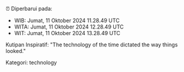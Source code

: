 ⏰ Diperbarui pada:
- WIB: Jumat, 11 Oktober 2024 11.28.49 UTC
- WITA: Jumat, 11 Oktober 2024 12.28.49 UTC
- WIT: Jumat, 11 Oktober 2024 13.28.49 UTC

Kutipan Inspiratif:
"The technology of the time dictated the way things looked."


Kategori: technology

